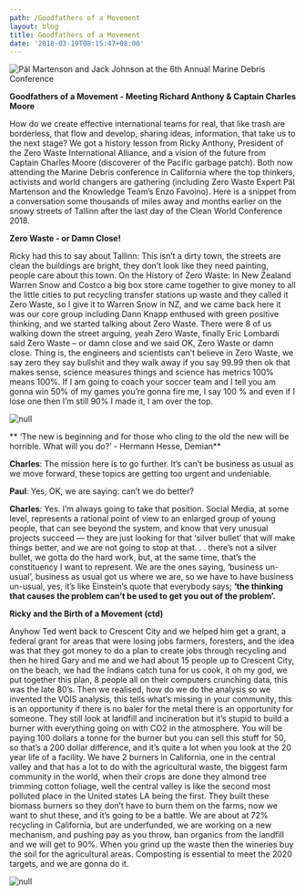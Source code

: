 ```yaml
---
path: /Goodfathers of a Movement
layout: blog
title: Goodfathers of a Movement
date: '2018-03-19T08:15:47+08:00'
---
```

![Päl Martenson and Jack Johnson at the 6th Annual Marine Debris Conference](/images/img_3007.jpg)

**Goodfathers of a Movement -  Meeting Richard Anthony & Captain Charles Moore**

How do we create effective international teams for real, that like trash are borderless, that flow and develop, sharing ideas, information, that take us to the next stage? We got a history lesson from Ricky Anthony, President of the Zero Waste International Alliance, and a vision of the future from Captain Charles Moore (discoverer of the Pacific garbage patch). Both now attending the Marine Debris conference in California where the top thinkers, activists and world changers are gathering (including Zero Waste Expert Päl Martenson and the Knowledge Team’s Enzo Favoino). Here is a snippet from a conversation some thousands of miles away and months earlier on the snowy streets of Tallinn after the last day of the Clean World Conference 2018.

**Zero Waste - or Damn Close!**

Ricky had this to say about Tallinn: This isn’t a dirty town, the streets are clean the buildings are bright, they don’t look like they need painting, people care about this town. On the History of Zero Waste: In New Zealand Warren Snow and Costco a big box store came together to give money to all the little cities to put recycling transfer stations up waste and they called it Zero Waste, so I give it to Warren Snow in NZ, and we came back here it was our core group including Dann Knapp enthused with green positive thinking, and we started talking about Zero Waste. There were 8 of us walking down the street arguing, yeah Zero Waste, finally Eric Lombardi said Zero Waste – or damn close and we said OK, Zero Waste or damn close. Thing is, the engineers and scientists can’t believe in Zero Waste, we say zero they say bullshit and they walk away if you say 99.99 then ok that makes sense, science measures things and science has metrics 100% means 100%. If I am going to coach your soccer team and I tell you am gonna win 50% of my games you’re gonna fire me, I say 100 % and even if I lose one then I’m still 90% I made it, I am over the top.

![null](/images/29339866_1450636231715013_2575085880410636288_o.jpg)

** ‘The new is beginning and for those who cling to the old the new will be horrible. What will you do?’ - Hermann Hesse, Demian**

**Charles**: The mission here is to go further. It’s can’t be business as usual as we move forward, these topics are getting too urgent and undeniable. 

**Paul**: Yes, OK, we are saying: can’t we do better? 

**Charles**: Yes. I’m always going to take that position. Social Media, at some level, represents a rational point of view to an enlarged group of young people, that can see beyond the system, and know that very unusual projects succeed — they are just looking for that ‘silver bullet’ that will make things better, and we are not going to stop at that. . . there’s not a silver bullet, we gotta do the hard work, but, at the same time, that’s the constituency I want to represent. We are the ones saying, ‘business un-usual’, business as usual got us where we are, so we have to have business un-usual, yes, it’s like Einstein’s quote that everybody says; **‘the thinking that causes the problem can’t be used to get you out of the problem’.**

**Ricky and the Birth of a Movement (ctd)**

Anyhow Ted went back to Crescent City and we helped him get a grant, a federal grant for areas that were losing jobs farmers, foresters, and the idea was that they got money to do a plan to create jobs through recycling and then he hired Gary and me and we had about 15 people up to Crescent City, on the beach, we had the Indians catch tuna for us cook, it oh my god, we put together this plan, 8 people all on their computers crunching data, this was the late 80’s. Then we realised, how do we do the analysis so we invented the VOIS analysis, this tells what’s missing in your community, this is an opportunity if there is no baler for the metal there is an opportunity for someone. They still look at landfill and incineration but it’s stupid to build a burner with everything going on with CO2 in the atmosphere. You will be paying 100 dollars a tonne for the burner but you can sell this stuff for 50, so that’s a 200 dollar difference, and it’s quite a lot when you look at the 20 year life of a facility. We have 2 burners in California, one in the central valley and that has a lot to do with the agricultural waste, the biggest farm community in the world, when their crops are done they almond tree trimming cotton foliage, well the central valley is like the second most polluted place in the United states LA being the first. They built these biomass burners so they don’t have to burn them on the farms, now we want to shut these, and it’s going to be a battle. We are about at 72% recycling in California, but are underfunded, we are working on a new mechanism, and pushing pay as you throw, ban organics from the landfill and we will get to 90%. When you grind up the waste then the wineries buy the soil for the agricultural areas. Composting is essential to meet the 2020 targets, and we are gonna do it.

![null](/images/29214945_10155477113426985_4620767189903867904_o.jpg)
